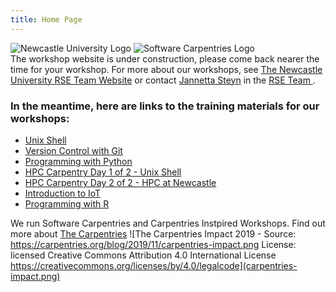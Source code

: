 ```yaml
---
title: Home Page
---
```



![Newcastle University Logo](ncl_logo.svg)           ![Software Carpentries Logo](SoftwareCarpentry.png)   
The workshop website is under construction, please come back nearer the time for your workshop.  For more about our workshops, see [The Newcastle University RSE Team Website](https://rse.ncldata.dev/events) or contact [Jannetta Steyn](mailto:Jannetta.Steyn@newcastle.ac.uk) in the [RSE Team ](https://rse.ncldata.dev/contact).   

### In the meantime, here are links to the training materials for our workshops:
- [Unix Shell](https://swcarpentry.github.io/shell-novice/)
- [Version Control with Git](https://nclrse-training.github.io/git-ultra-novice/)
- [Programming with Python](https://carpentries-incubator.github.io/python-novice-programming-gapminder/)
- [HPC Carpentry Day 1 of 2 - Unix Shell](https://swcarpentry.github.io/shell-novice/)
- [HPC Carpentry Day 2 of 2 - HPC at Newcastle](https://nclrse-training.github.io/hpc-intro-rocket/)
- [Introduction to IoT](https://carpentries-incubator.github.io/iot-novice/index.html)
- [Programming with R](https://swcarpentry.github.io/r-novice-gapminder/)

We run Software Carpentries and Carpentries Instpired Workshops.  Find out more about [The Carpentries](https://carpentries.org/)
![The Carpentries Impact 2019 - Source: https://carpentries.org/blog/2019/11/carpentries-impact.png
License: licensed Creative Commons Attribution 4.0 International License https://creativecommons.org/licenses/by/4.0/legalcode](carpentries-impact.png)
